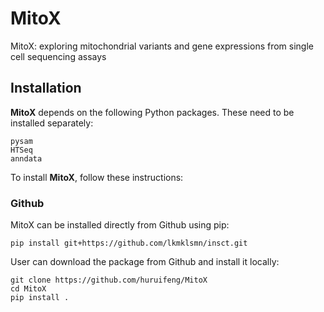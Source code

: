 # MitoX
MitoX: exploring mitochondrial variants and gene expressions from single cell sequencing assays

## Installation

**MitoX** depends on the following Python packages. These need to be installed separately:
```
pysam
HTSeq
anndata
```

To install **MitoX**, follow these instructions:

### Github

MitoX can be installed directly from Github using pip:

```alias
pip install git+https://github.com/lkmklsmn/insct.git
```

User can download the package from Github and install it locally:

```alias
git clone https://github.com/huruifeng/MitoX
cd MitoX
pip install .
```
